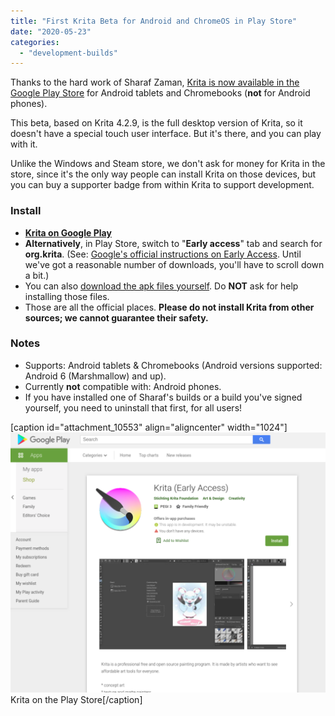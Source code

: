```yaml
---
title: "First Krita Beta for Android and ChromeOS in Play Store"
date: "2020-05-23"
categories: 
  - "development-builds"
---
```


Thanks to the hard work of Sharaf Zaman, [Krita is now available in the Google Play Store](https://play.google.com/store/apps/details?id=org.krita) for Android tablets and Chromebooks (**not** for Android phones).

This beta, based on Krita 4.2.9, is the full desktop version of Krita, so it doesn't have a special touch user interface. But it's there, and you can play with it.

Unlike the Windows and Steam store, we don't ask for money for Krita in the store, since it's the only way people can install Krita on those devices, but you can buy a supporter badge from within Krita to support development.

### Install

- [**Krita on Google Play**](https://play.google.com/store/apps/details?id=org.krita)
- **Alternatively**, in Play Store, switch to "**Early access**" tab and search for **org.krita**. (See: [Google's official instructions on Early Access](https://support.google.com/googleplay/answer/7003180?hl=en). Until we've got a reasonable number of downloads, you'll have to scroll down a bit.)
- You can also [download the apk files yourself](https://files.kde.org/krita/android/). Do **NOT** ask for help installing those files.
- Those are all the official places. **Please do not install Krita from other sources; we cannot guarantee their safety.**

### **Notes**

- Supports: Android tablets & Chromebooks (Android versions supported: Android 6 (Marshmallow) and up).
- Currently **not** compatible with: Android phones.
- If you have installed one of Sharaf's builds or a build you've signed yourself, you need to uninstall that first, for all users!

\[caption id="attachment\_10553" align="aligncenter" width="1024"\][![](images/playstore-1024x846.png)](https://play.google.com/store/apps/details?id=org.krita) Krita on the Play Store\[/caption\]
